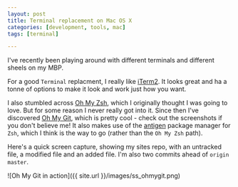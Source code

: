 ```yaml
---
layout: post
title: Terminal replacement on Mac OS X
categories: [development, tools, mac]
tags: [terminal]

---
```


I've recently been playing around with different terminals and different sheels on my MBP.

For a good `Terminal` replacment, I really like [iTerm2](). It looks great and ha a tonne of options to make it look and work just how you want.

I also stumbled across [Oh My Zsh](), which I originally thought I was going to love. But for some reason I never really got into it. Since then I've discovered [Oh My Git](), which is pretty cool - check out the screenshots if you don't believe me! It also makes use of the [antigen]() package manager for `Zsh`, which I think is the way to go (rather than the `Oh My Zsh` path).

Here's a quick screen capture, showing my sites repo, with an untracked file, a modified file and an added file. I'm also two commits ahead of `origin master`.

![Oh My Git in action]({{ site.url }}/images/ss_ohmygit.png) 
